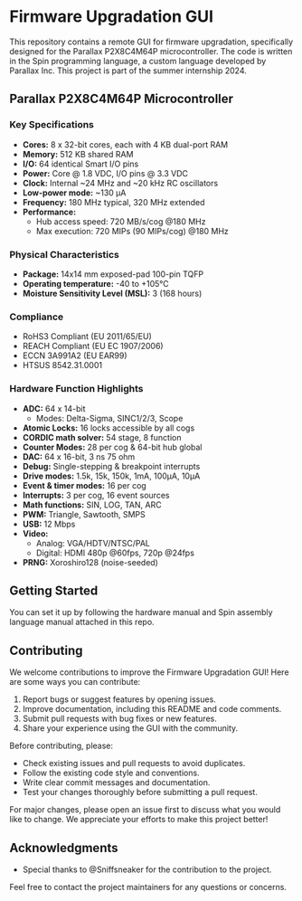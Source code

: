 # Firmware Upgradation GUI

This repository contains a remote GUI for firmware upgradation, specifically designed for the Parallax P2X8C4M64P microcontroller. The code is written in the Spin programming language, a custom language developed by Parallax Inc. This project is part of the summer internship 2024.

## Parallax P2X8C4M64P Microcontroller

### Key Specifications

- **Cores:** 8 x 32-bit cores, each with 4 KB dual-port RAM
- **Memory:** 512 KB shared RAM
- **I/O:** 64 identical Smart I/O pins
- **Power:** Core @ 1.8 VDC, I/O pins @ 3.3 VDC
- **Clock:** Internal ~24 MHz and ~20 kHz RC oscillators
- **Low-power mode:** ~130 µA
- **Frequency:** 180 MHz typical, 320 MHz extended
- **Performance:** 
  - Hub access speed: 720 MB/s/cog @180 MHz
  - Max execution: 720 MIPs (90 MIPs/cog) @180 MHz

### Physical Characteristics

- **Package:** 14x14 mm exposed-pad 100-pin TQFP
- **Operating temperature:** -40 to +105°C
- **Moisture Sensitivity Level (MSL):** 3 (168 hours)

### Compliance

- RoHS3 Compliant (EU 2011/65/EU)
- REACH Compliant (EU EC 1907/2006)
- ECCN 3A991A2 (EU EAR99)
- HTSUS 8542.31.0001

### Hardware Function Highlights

- **ADC:** 64 x 14-bit
  - Modes: Delta-Sigma, SINC1/2/3, Scope
- **Atomic Locks:** 16 locks accessible by all cogs
- **CORDIC math solver:** 54 stage, 8 function
- **Counter Modes:** 28 per cog & 64-bit hub global
- **DAC:** 64 x 16-bit, 3 ns 75 ohm
- **Debug:** Single-stepping & breakpoint interrupts
- **Drive modes:** 1.5k, 15k, 150k, 1mA, 100µA, 10µA
- **Event & timer modes:** 16 per cog
- **Interrupts:** 3 per cog, 16 event sources
- **Math functions:** SIN, LOG, TAN, ARC
- **PWM:** Triangle, Sawtooth, SMPS
- **USB:** 12 Mbps
- **Video:** 
  - Analog: VGA/HDTV/NTSC/PAL
  - Digital: HDMI 480p @60fps, 720p @24fps
- **PRNG:** Xoroshiro128 (noise-seeded)

## Getting Started

You can set it up by following the hardware manual and Spin assembly language manual attached in this repo.

## Contributing

We welcome contributions to improve the Firmware Upgradation GUI! Here are some ways you can contribute:

1. Report bugs or suggest features by opening issues.
2. Improve documentation, including this README and code comments.
3. Submit pull requests with bug fixes or new features.
4. Share your experience using the GUI with the community.

Before contributing, please:

- Check existing issues and pull requests to avoid duplicates.
- Follow the existing code style and conventions.
- Write clear commit messages and documentation.
- Test your changes thoroughly before submitting a pull request.

For major changes, please open an issue first to discuss what you would like to change. We appreciate your efforts to make this project better!

## Acknowledgments

- Special thanks to @Sniffsneaker for the contribution to the project.

Feel free to contact the project maintainers for any questions or concerns.
